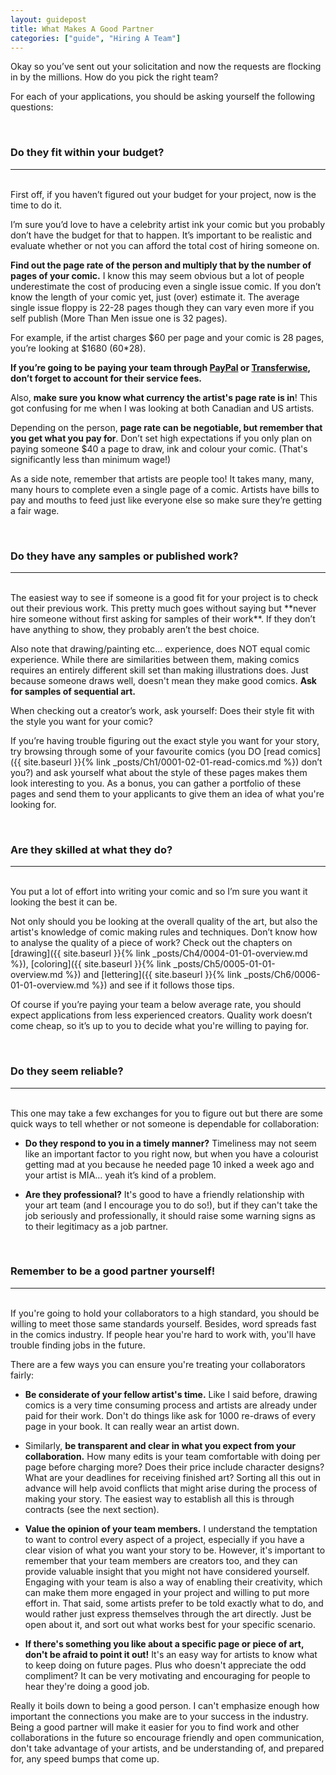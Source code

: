```yaml
---
layout: guidepost
title: What Makes A Good Partner
categories: ["guide", "Hiring A Team"]
---
```


Okay so you’ve sent out your solicitation and now the requests are flocking in by the millions. How do you pick the right team?

For each of your applications, you should be asking yourself the following questions:

<br>

### Do they fit within your budget?

<hr><br>
First off, if you haven’t figured out your budget for your project, now is the time to do it.

I’m sure you’d love to have a celebrity artist ink your comic but you probably don’t have the budget for that to happen. It’s important to be realistic and evaluate whether or not you can afford the total cost of hiring someone on.

**Find out the page rate of the person and multiply that by the number of pages of your comic.** I know this may seem obvious but a lot of people underestimate the cost of producing even a single issue comic. If you don’t know the length of your comic yet, just (over) estimate it. The average single issue floppy is 22-28 pages though they can vary even more if you self publish (More Than Men issue one is 32 pages).

For example, if the artist charges $60 per page and your comic is 28 pages, you’re looking at $1680 (60*28).

**If you’re going to be paying your team through [PayPal]((https://www.paypal.com/us/selfhelp/article/What-are-the-fees-for-PayPal-accounts-FAQ690)) or [Transferwise](https://transferwise.com/pricing/), don’t forget to account for their service fees.**

Also, **make sure you know what currency the artist's page rate is in**! This got confusing for me when I was looking at both Canadian and US artists.

Depending on the person, **page rate can be negotiable, but remember that you get what you pay for**. Don’t set high expectations if you only plan on paying someone $40 a page to draw, ink and colour your comic. (That's significantly less than minimum wage!)

As a side note, remember that artists are people too! It takes many, many, many hours to complete even a single page of a comic. Artists have bills to pay and mouths to feed just like everyone else so make sure they’re getting a fair wage.

<br>

### Do they have any samples or published work?

<hr><br>
The easiest way to see if someone is a good fit for your project is to check out their previous work. This pretty much goes without saying but **never hire someone without first asking for samples of their work**. If they don’t have anything to show, they probably aren’t the best choice.

Also note that drawing/painting etc... experience, does NOT equal comic experience. While there are similarities between them, making comics requires an entirely different skill set than making illustrations does. Just because someone draws well, doesn't mean they make good comics. **Ask for samples of sequential art.**

When checking out a creator’s work, ask yourself: Does their style fit with the style you want for your comic?

If you’re having trouble figuring out the exact style you want for your story, try browsing through some of your favourite comics (you DO [read comics]({{ site.baseurl }}{% link _posts/Ch1/0001-02-01-read-comics.md %}) don’t you?) and ask yourself what about the style of these pages makes them look interesting to you. As a bonus, you can gather a portfolio of these pages and send them to your applicants to give them an idea of what you're looking for.

<br>

### Are they skilled at what they do?

<hr><br>
You put a lot of effort into writing your comic and so I’m sure you want it looking the best it can be.

Not only should you be looking at the overall quality of the art, but also the artist's knowledge of comic making rules and techniques. Don’t know how to analyse the quality of a piece of work? Check out the chapters on [drawing]({{ site.baseurl }}{% link _posts/Ch4/0004-01-01-overview.md %}), [coloring]({{ site.baseurl }}{% link _posts/Ch5/0005-01-01-overview.md %}) and [lettering]({{ site.baseurl }}{% link _posts/Ch6/0006-01-01-overview.md %}) and see if it follows those tips.

Of course if you’re paying your team a below average rate, you should expect applications from less experienced creators. Quality work doesn’t come cheap, so it’s up to you to decide what you're willing to paying for.

<br>

### Do they seem reliable?

<hr><br>
This one may take a few exchanges for you to figure out but there are some quick ways to tell whether or not someone is dependable for collaboration:

- **Do they respond to you in a timely manner?** Timeliness may not seem like an important factor to you right now, but when you have a colourist getting mad at you because he needed page 10 inked a week ago and your artist is MIA… yeah it’s kind of a problem.


- **Are they professional?** It's good to have a friendly relationship with your art team (and I encourage you to do so!), but if they can't take the job seriously and professionally, it should raise some warning signs as to their legitimacy as a job partner.

<br>

### Remember to be a good partner yourself!

<hr><br>
If you're going to hold your collaborators to a high standard, you should be willing to meet those same standards yourself. Besides, word spreads fast in the comics industry. If people hear you're hard to work with, you'll have trouble finding jobs in the future.

There are a few ways you can ensure you're treating your collaborators fairly:

- **Be considerate of your fellow artist's time.** Like I said before, drawing comics is a very time consuming process and artists are already under paid for their work. Don't do things like ask for 1000 re-draws of every page in your book. It can really wear an artist down.

- Similarly, **be transparent and clear in what you expect from your collaboration.** How many edits is your team comfortable with doing per page before charging more? Does their price include character designs? What are your deadlines for receiving finished art? Sorting all this out in advance will help avoid conflicts that might arise during the process of making your story. The easiest way to establish all this is through contracts (see the next section).

- **Value the opinion of your team members.** I understand the temptation to want to control every aspect of a project, especially if you have a clear vision of what you want your story to be. However, it's important to remember that your team members are creators too, and they can provide valuable insight that you might not have considered yourself. Engaging with your team is also a way of enabling their creativity, which can make them more engaged in your project and willing to put more effort in. That said, some artists prefer to be told exactly what to do, and would rather just express themselves through the art directly. Just be open about it, and sort out what works best for your specific scenario.

- **If there's something you like about a specific page or piece of art, don't be afraid to point it out!** It's an easy way for artists to know what to keep doing on future pages. Plus who doesn't appreciate the odd compliment? It can be very motivating and encouraging for people to hear they're doing a good job.

Really it boils down to being a good person. I can't emphasize enough how important the connections you make are to your success in the industry. Being a good partner will make it easier for you to find work and other collaborations in the future so encourage friendly and open communication, don't take advantage of your artists, and be understanding of, and prepared for, any speed bumps that come up.